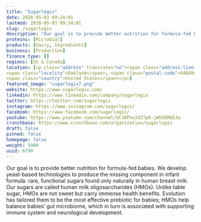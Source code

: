 ```yaml
---
title: "Sugarlogix"
date: 2020-05-03 09:24:01
lastmod: 2020-05-03 09:24:01
slug: /sugarlogix
description: "Our goal is to provide better nutrition for formula-fed babies. We develop yeast-based technologies to produce the missing component in infant formula: rare, functional sugars found only naturally in human breast milk. Our sugars are called human milk oligosaccharides (HMOs). Unlike table sugar, HMOs are not sweet but carry immense health benefits. Evolution has tailored them to be the most effective prebiotic for babies; HMOs help balance babies’ gut microbiome, which in turn is associated with supporting immune system and neurological development."
proteins: [Microbial]
products: [Dairy, Ingredients]
business: [Production]
finance_type: []
regions: [US & Canada]
location: [<p class="address" translate="no"><span class="address-line1">Webster Street</span><br>
<span class="locality">Oakland</span>, <span class="postal-code">94609</span><br>
<span class="country">United States</span></p>]
featured_image: "sugarlogix7.png"
website: https://www.sugarlogix.com/
linkedin: https://www.linkedin.com/company/sugarlogix
twitter: https://twitter.com/sugarlogix
instagram: https://www.instagram.com/sugarlogix/
facebook: https://www.facebook.com/sugarlogix/
youtube: https://www.youtube.com/channel/UCJDFhu24Z7p6-jW5XEMGDJw
crunchbase: https://www.crunchbase.com/organization/sugarlogix
draft: false
pinned: false
homepage: false
weight: 5000
uuid: 6790
---
```

Our goal is to provide better nutrition for formula-fed babies. We develop yeast-based technologies to produce the missing component in infant formula: rare, functional sugars found only naturally in human breast milk. Our sugars are called human milk oligosaccharides (HMOs). Unlike table sugar, HMOs are not sweet but carry immense health benefits. Evolution has tailored them to be the most effective prebiotic for babies; HMOs help balance babies’ gut microbiome, which in turn is associated with supporting immune system and neurological development.
